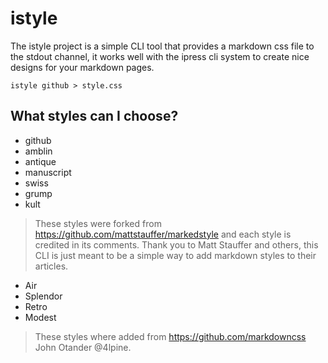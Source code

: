 # istyle

The istyle project is a simple CLI tool that provides a markdown css file to the stdout channel, it works well with the ipress cli system to create nice designs for your markdown pages.


```
istyle github > style.css
```

## What styles can I choose?

* github
* amblin
* antique
* manuscript
* swiss
* grump
* kult  

> These styles were forked from https://github.com/mattstauffer/markedstyle and each style is credited in its comments. Thank you to Matt Stauffer and others, this CLI is just meant to be a simple way to add markdown styles to their articles.


* Air
* Splendor
* Retro
* Modest

> These styles where added from https://github.com/markdowncss John Otander @4lpine.



